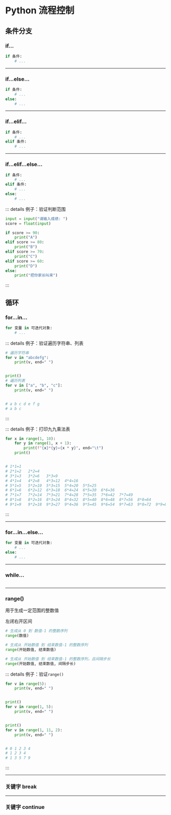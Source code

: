 # Python 流程控制

## 条件分支

### if...

```py
if 条件:
    # ...
```

---

### if...else...

```py
if 条件:
    # ...
else:
    # ...
```

---

### if...elif...

```py
if 条件:
    # ...
elif 条件:
    # ...
```

---

### if...elif...else...

```py
if 条件:
    # ...
elif 条件:
    # ...
else:
    # ...
```

::: details 例子：验证判断范围

```py
input = input("请输入成绩: ")
score = float(input)

if score >= 90:
    print("A")
elif score >= 80:
    print("B")
elif score >= 70:
    print("C")
elif score >= 60:
    print("D")
else:
    print("把你家长叫来")
```

:::

## 循环

### for...in...

```py
for 变量 in 可迭代对象:
    # ...
```

::: details 例子：验证遍历字符串、列表

```py
# 遍历字符串
for v in "abcdefg":
    print(v, end=" ")


print()
# 遍历列表
for v in ["a", "b", "c"]:
    print(v, end=" ")


# a b c d e f g
# a b c
```

:::

::: details 例子：打印九九乘法表

```py
for x in range(1, 10):
    for y in range(1, x + 1):
        print(f"{x}*{y}={x * y}", end="\t")
    print()


# 1*1=1
# 2*1=2   2*2=4
# 3*1=3   3*2=6   3*3=9
# 4*1=4   4*2=8   4*3=12  4*4=16
# 5*1=5   5*2=10  5*3=15  5*4=20  5*5=25
# 6*1=6   6*2=12  6*3=18  6*4=24  6*5=30  6*6=36
# 7*1=7   7*2=14  7*3=21  7*4=28  7*5=35  7*6=42  7*7=49
# 8*1=8   8*2=16  8*3=24  8*4=32  8*5=40  8*6=48  8*7=56  8*8=64
# 9*1=9   9*2=18  9*3=27  9*4=36  9*5=45  9*6=54  9*7=63  9*8=72  9*9=81
```

:::

---

### for...in...else...

```py
for 变量 in 可迭代对象:
    # ...
else:
    # ...
```

---

### while...

```py

```

---

### range()

用于生成一定范围的整数值

左闭右开区间

```py
# 生成从 0 到 数值-1 的整数序列
range(数值)

# 生成从 开始数值 到 结束数值-1 的整数序列
range(开始数值, 结束数值)

# 生成从 开始数值 到 结束数值-1 的整数序列，且间隔步长
range(开始数值, 结束数值, 间隔步长)
```

::: details 例子：验证`range()`

```py
for v in range(5):
    print(v, end=" ")


print()
for v in range(1, 5):
    print(v, end=" ")


print()
for v in range(1, 11, 2):
    print(v, end=" ")


# 0 1 2 3 4
# 1 2 3 4
# 1 3 5 7 9
```

:::

---

### 关键字 break

---

### 关键字 continue
